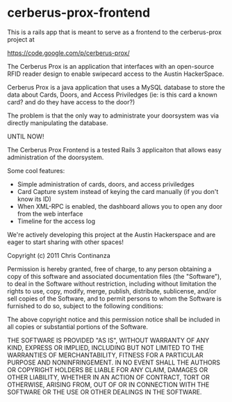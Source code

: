 # cerberus-prox-frontend

This is a rails app that is meant to serve as a frontend to the 
cerberus-prox project at

https://code.google.com/p/cerberus-prox/


The Cerberus Prox is an application that interfaces with an open-source RFID reader design to enable
swipecard access to the Austin HackerSpace.

Cerberus Prox is a java application that uses a MySQL database to store the data about Cards, Doors, and Access Priviledges
(ie: is this card a known card? and do they have access to the door?)


The problem is that the only way to administrate your doorsystem was via directly manipulating the database.

UNTIL NOW!

The Cerberus Prox Frontend is a tested Rails 3 applicaiton that allows easy administration of the doorsystem.

Some cool features:
- Simple administration of cards, doors, and access priviledges
- Card Capture system instead of keying the card manually (if you don't know its ID)
- When XML-RPC is enabled, the dashboard allows you to open any door from the web interface
- Timeline for the access log



We're actively developing this project at the Austin Hackerspace and are eager to
start sharing with other spaces!



Copyright (c) 2011 Chris Continanza

Permission is hereby granted, free of charge, to any person obtaining a copy
of this software and associated documentation files (the "Software"), to deal
in the Software without restriction, including without limitation the rights
to use, copy, modify, merge, publish, distribute, sublicense, and/or sell
copies of the Software, and to permit persons to whom the Software is
furnished to do so, subject to the following conditions:

The above copyright notice and this permission notice shall be included in
all copies or substantial portions of the Software.

THE SOFTWARE IS PROVIDED "AS IS", WITHOUT WARRANTY OF ANY KIND, EXPRESS OR
IMPLIED, INCLUDING BUT NOT LIMITED TO THE WARRANTIES OF MERCHANTABILITY,
FITNESS FOR A PARTICULAR PURPOSE AND NONINFRINGEMENT. IN NO EVENT SHALL THE
AUTHORS OR COPYRIGHT HOLDERS BE LIABLE FOR ANY CLAIM, DAMAGES OR OTHER
LIABILITY, WHETHER IN AN ACTION OF CONTRACT, TORT OR OTHERWISE, ARISING FROM,
OUT OF OR IN CONNECTION WITH THE SOFTWARE OR THE USE OR OTHER DEALINGS IN
THE SOFTWARE.

